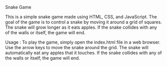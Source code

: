 Snake Game

This is a simple snake game made using HTML, CSS, and JavaScript. The goal of the game is to control a snake by moving it around a grid of squares. The snake will grow longer as it eats apples. If the snake collides with any of the walls or itself, the game will end.

Usage :
To play the game, simply open the index.html file in a web browser. Use the arrow keys to move the snake around the grid. The snake will automatically eat any apples that it touches. If the snake collides with any of the walls or itself, the game will end.
